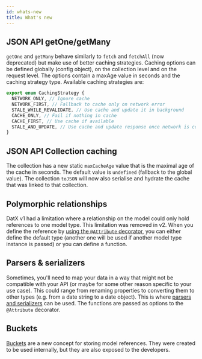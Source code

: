 ```yaml
---
id: whats-new
title: What's new
---
```


## JSON API getOne/getMany

`getOne` and `getMany` behave similarly to `fetch` and `fetchAll` (now deprecated) but make use of better caching strategies.
Caching options can be defined globally (config object), on the collection level and on the request level. The options contain a maxAge value in seconds and the caching strategy type. Available caching strategies are:

```typescript
export enum CachingStrategy {
  NETWORK_ONLY, // Ignore cache
  NETWORK_FIRST, // Fallback to cache only on network error
  STALE_WHILE_REVALIDATE, // Use cache and update it in background
  CACHE_ONLY, // Fail if nothing in cache
  CACHE_FIRST, // Use cache if available
  STALE_AND_UPDATE, // Use cache and update response once network is complete
}
```

## JSON API Collection caching

The collection has a new static `maxCacheAge` value that is the maximal age of the cache in seconds. The default value is `undefined` (fallback to the global value).
The collection `toJSON` will now also serialise and hydrate the cache that was linked to that collection.

## Polymorphic relationships

DatX v1 had a limitation where a relationship on the model could only hold references to one model type. This limitation was removed in v2. When you define the reference by [using the `@Attribute` decorator](../attribute#polymorphic-relationships), you can either define the default type (another one will be used if another model type instance is passed) or you can define a function.

## Parsers & serializers

Sometimes, you'll need to map your data in a way that might not be compatible with your API (or maybe for some other reason specific to your use case). This could range from renaming properties to converting them to other types (e.g. from a date string to a date object). This is where [parsers and serializers](../attribute) can be used. The functions are passed as options to the `@Attribute` decorator.

## Buckets

[Buckets](../bucket) are a new concept for storing model references. They were created to be used internally, but they are also exposed to the developers.
